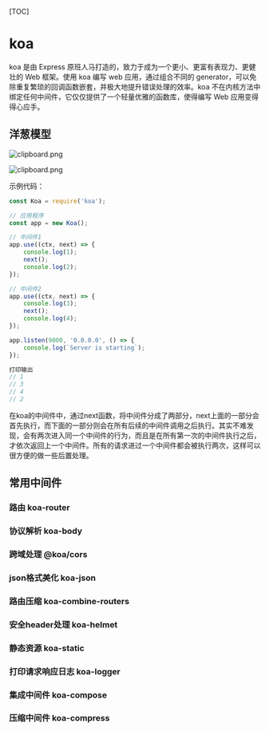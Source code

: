 [TOC]

# koa

koa 是由 Express 原班人马打造的，致力于成为一个更小、更富有表现力、更健壮的 Web 框架。使用 koa 编写 web 应用，通过组合不同的 generator，可以免除重复繁琐的回调函数嵌套，并极大地提升错误处理的效率。koa 不在内核方法中绑定任何中间件，它仅仅提供了一个轻量优雅的函数库，使得编写 Web 应用变得得心应手。



## 洋葱模型

![clipboard.png](https://segmentfault.com/img/bV6DZG?w=478&h=435)

![clipboard.png](https://segmentfault.com/img/bV6D5Z?w=470&h=411)

示例代码：

```js
const Koa = require('koa');

// 应用程序
const app = new Koa();

// 中间件1
app.use((ctx, next) => {
    console.log(1);
    next();
    console.log(2);
});

// 中间件2
app.use((ctx, next) => {
    console.log(3);
    next();
    console.log(4);
});

app.listen(9000, '0.0.0.0', () => {
    console.log(`Server is starting`);
});

打印输出
// 1
// 3
// 4
// 2
```

在koa的中间件中，通过next函数，将中间件分成了两部分，next上面的一部分会首先执行，而下面的一部分则会在所有后续的中间件调用之后执行。其实不难发现，会有两次进入同一个中间件的行为，而且是在所有第一次的中间件执行之后，才依次返回上一个中间件。所有的请求进过一个中间件都会被执行两次，这样可以很方便的做一些后置处理。



## 常用中间件



### 路由 koa-router



### 协议解析 koa-body



### 跨域处理 @koa/cors



### json格式美化 koa-json



### 路由压缩 koa-combine-routers



### 安全header处理 koa-helmet



### 静态资源 koa-static



### 打印请求响应日志 koa-logger



### 集成中间件 koa-compose



### 压缩中间件 koa-compress




